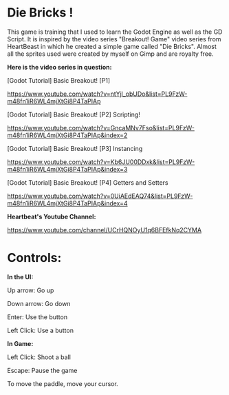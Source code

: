 # Die Bricks !
This game is training that I used to learn the Godot Engine as well as the GD Script. It is inspired by the video series "Breakout! Game" video series from HeartBeast in which he created a simple game called "Die Bricks".
Almost all the sprites used were created by myself on Gimp and are royalty free.

__Here is the video series in question:__

[Godot Tutorial] Basic Breakout! [P1]

https://www.youtube.com/watch?v=ntYjl_obUDo&list=PL9FzW-m48fn1iR6WL4mjXtGi8P4TaPIAp

[Godot Tutorial] Basic Breakout! [P2] Scripting!

https://www.youtube.com/watch?v=GncaMNv7Fso&list=PL9FzW-m48fn1iR6WL4mjXtGi8P4TaPIAp&index=2

[Godot Tutorial] Basic Breakout! [P3] Instancing

https://www.youtube.com/watch?v=Kb6JU00DDxk&list=PL9FzW-m48fn1iR6WL4mjXtGi8P4TaPIAp&index=3

[Godot Tutorial] Basic Breakout! [P4] Getters and Setters

https://www.youtube.com/watch?v=0UiAEdEAQ74&list=PL9FzW-m48fn1iR6WL4mjXtGi8P4TaPIAp&index=4

__Heartbeat's Youtube Channel:__

https://www.youtube.com/channel/UCrHQNOyU1q6BFEfkNq2CYMA

# Controls:

__In the UI:__

Up arrow: Go up

Down arrow: Go down

Enter: Use the button

Left Click: Use a button

__In Game:__

Left Click: Shoot a ball

Escape: Pause the game

To move the paddle, move your cursor.
